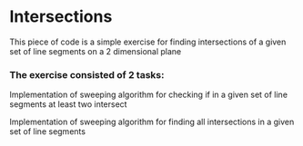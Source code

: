 # Intersections

This piece of code is a simple exercise for finding intersections of a given set of line segments on a 2 dimensional plane

### The exercise consisted of 2 tasks:

Implementation of sweeping algorithm for checking if in a given set of line segments at least two intersect

Implementation of sweeping algorithm for finding all intersections in a given set of line segments